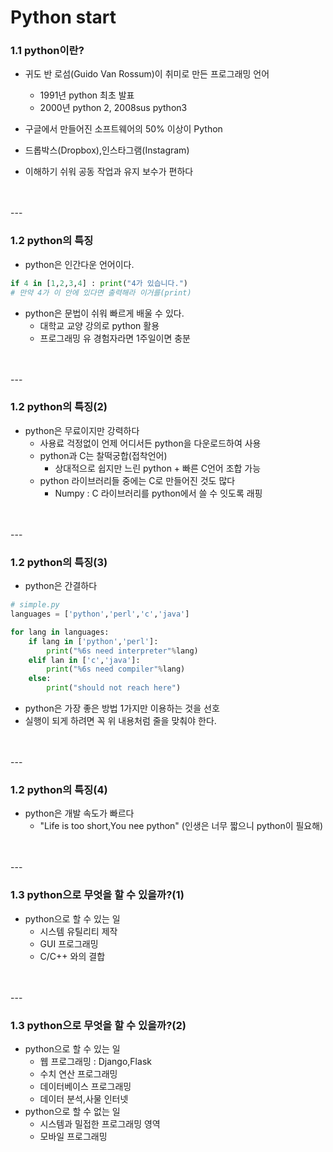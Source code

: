 # Python start

### 1.1 python이란?
- 귀도 반 로섬(Guido Van Rossum)이 취미로 만든 프로그래밍 언어
  - 1991년 python 최초 발표
  - 2000년 python 2, 2008sus python3

- 구글에서 만들어진 소프트웨어의 50% 이상이 Python
- 드롭박스(Dropbox),인스타그램(Instagram)
- 이해하기 쉬워 공동 작업과 유지 보수가 편하다
</br>
</br>
---

### 1.2 python의 특징
- python은 인간다운 언어이다.
```python
if 4 in [1,2,3,4] : print("4가 있습니다.")
# 만약 4가 이 안에 있다면 출력해라 이거를(print)
```
- python은 문법이 쉬워 빠르게 배울 수 있다.
  - 대학교 교양 강의로 python 활용
  - 프로그래밍 유 경험자라면 1주일이면 충분
</br>
</br>
---

### 1.2 python의 특징(2)
- python은 무료이지만 강력하다
  - 사용료 걱정없이 언제 어디서든 python을 다운로드하여 사용
  - python과 C는 찰떡궁합(접착언어)
    - 상대적으로 쉽지만 느린 python + 빠른 C언어 조합 가능
  - python 라이브러리들 중에는 C로 만들어진 것도 많다
    - Numpy : C 라이브러리를 python에서 쓸 수 잇도록 래핑
</br>
</br>
---

### 1.2 python의 특징(3)
- python은 간결하다
```python
# simple.py
languages = ['python','perl','c','java']

for lang in languages:
    if lang in ['python','perl']:
        print("%6s need interpreter"%lang)
    elif lan in ['c','java']:
        print("%6s need compiler"%lang)
    else:
        print("should not reach here")
```
- python은 가장 좋은 방법 1가지만 이용하는 것을 선호
- 실행이 되게 하려면 꼭 위 내용처럼 줄을 맞춰야 한다.
</br>
</br>
---

### 1.2 python의 특징(4)
- python은 개발 속도가 빠르다
  - "Life is too short,You nee python"
    (인생은 너무 짧으니 python이 필요해)
</br>
</br>
---

### 1.3 python으로 무엇을 할 수 있을까?(1)
- python으로 할 수 있는 일
  - 시스템 유틸리티 제작
  - GUI 프로그래밍
  - C/C++ 와의 결합
</br>
</br>
---

### 1.3 python으로 무엇을 할 수 있을까?(2)
- python으로 할 수 있는 일
  - 웹 프로그래밍 : Django,Flask
  - 수치 연산 프로그래밍
  - 데이터베이스 프로그래밍
  - 데이터 분석,사물 인터넷
- python으로 할 수 없는 일
  - 시스템과 밀접한 프로그래밍 영역
  - 모바일 프로그래밍